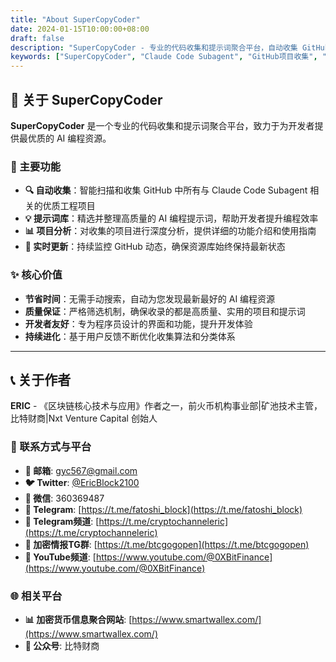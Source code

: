 ```yaml
---
title: "About SuperCopyCoder"
date: 2024-01-15T10:00:00+08:00
draft: false
description: "SuperCopyCoder - 专业的代码收集和提示词聚合平台，自动收集 GitHub 中所有 Claude Code Subagent 相关的优质工程项目和高质量提示词。"
keywords: ["SuperCopyCoder", "Claude Code Subagent", "GitHub项目收集", "AI编程提示词", "代码助手", "开发工具", "ERIC", "区块链专家"]
---
```


## 🚀 关于 SuperCopyCoder

**SuperCopyCoder** 是一个专业的代码收集和提示词聚合平台，致力于为开发者提供最优质的 AI 编程资源。

### 🎯 主要功能

- **🔍 自动收集**：智能扫描和收集 GitHub 中所有与 Claude Code Subagent 相关的优质工程项目
- **💡 提示词库**：精选并整理高质量的 AI 编程提示词，帮助开发者提升编程效率
- **📊 项目分析**：对收集的项目进行深度分析，提供详细的功能介绍和使用指南
- **🔄 实时更新**：持续监控 GitHub 动态，确保资源库始终保持最新状态

### ✨ 核心价值

- **节省时间**：无需手动搜索，自动为您发现最新最好的 AI 编程资源
- **质量保证**：严格筛选机制，确保收录的都是高质量、实用的项目和提示词
- **开发者友好**：专为程序员设计的界面和功能，提升开发体验
- **持续进化**：基于用户反馈不断优化收集算法和分类体系

---

## 📞 关于作者

**ERIC** - 《区块链核心技术与应用》作者之一，前火币机构事业部|矿池技术主管，比特财商|Nxt Venture Capital 创始人

### 🔗 联系方式与平台

- **📧 邮箱**: [gyc567@gmail.com](mailto:gyc567@gmail.com)
- **🐦 Twitter**: [@EricBlock2100](https://twitter.com/EricBlock2100)
- **💬 微信**: 360369487
- **📱 Telegram**: [https://t.me/fatoshi_block](https://t.me/fatoshi_block)
- **📢 Telegram频道**: [https://t.me/cryptochanneleric](https://t.me/cryptochanneleric)
- **👥 加密情报TG群**: [https://t.me/btcgogopen](https://t.me/btcgogopen)
- **🎥 YouTube频道**: [https://www.youtube.com/@0XBitFinance](https://www.youtube.com/@0XBitFinance)

### 🌐 相关平台

- **📊 加密货币信息聚合网站**: [https://www.smartwallex.com/](https://www.smartwallex.com/)
- **📖 公众号**: 比特财商